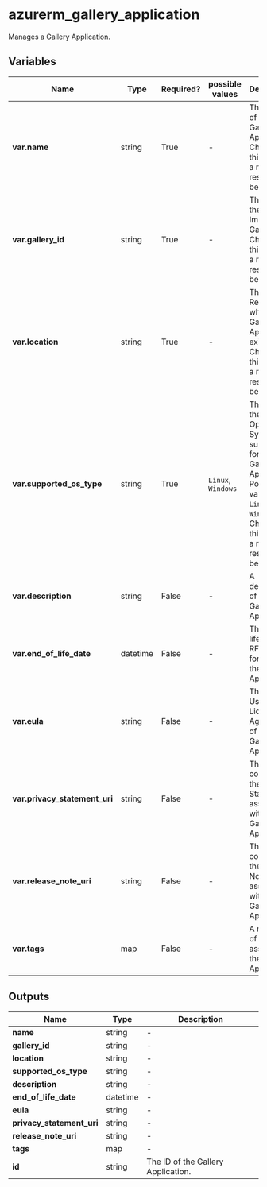 # azurerm_gallery_application

Manages a Gallery Application.

## Variables

| Name | Type | Required? |  possible values |  Description |
| ---- | ---- | --------- |  ----------- | ----------- |
| **var.name** | string | True | -  |  The name of the Gallery Application. Changing this forces a new resource to be created. | 
| **var.gallery_id** | string | True | -  |  The ID of the Shared Image Gallery. Changing this forces a new resource to be created. | 
| **var.location** | string | True | -  |  The Azure Region where the Gallery Application exists. Changing this forces a new resource to be created. | 
| **var.supported_os_type** | string | True | `Linux`, `Windows`  |  The type of the Operating System supported for the Gallery Application. Possible values are `Linux` and `Windows`. Changing this forces a new resource to be created. | 
| **var.description** | string | False | -  |  A description of the Gallery Application. | 
| **var.end_of_life_date** | datetime | False | -  |  The end of life date in RFC3339 format of the Gallery Application. | 
| **var.eula** | string | False | -  |  The End User Licence Agreement of the Gallery Application. | 
| **var.privacy_statement_uri** | string | False | -  |  The URI containing the Privacy Statement associated with the Gallery Application. | 
| **var.release_note_uri** | string | False | -  |  The URI containing the Release Notes associated with the Gallery Application. | 
| **var.tags** | map | False | -  |  A mapping of tags to assign to the Gallery Application. | 



## Outputs

| Name | Type | Description |
| ---- | ---- | --------- | 
| **name** | string  | - | 
| **gallery_id** | string  | - | 
| **location** | string  | - | 
| **supported_os_type** | string  | - | 
| **description** | string  | - | 
| **end_of_life_date** | datetime  | - | 
| **eula** | string  | - | 
| **privacy_statement_uri** | string  | - | 
| **release_note_uri** | string  | - | 
| **tags** | map  | - | 
| **id** | string  | The ID of the Gallery Application. | 